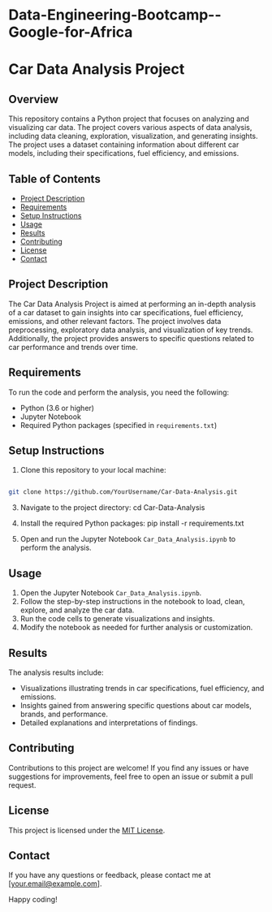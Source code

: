 # Data-Engineering-Bootcamp--Google-for-Africa

# Car Data Analysis Project

## Overview

This repository contains a Python project that focuses on analyzing and visualizing car data. The project covers various aspects of data analysis, including data cleaning, exploration, visualization, and generating insights. The project uses a dataset containing information about different car models, including their specifications, fuel efficiency, and emissions.

## Table of Contents

- [Project Description](#project-description)
- [Requirements](#requirements)
- [Setup Instructions](#setup-instructions)
- [Usage](#usage)
- [Results](#results)
- [Contributing](#contributing)
- [License](#license)
- [Contact](#contact)

## Project Description

The Car Data Analysis Project is aimed at performing an in-depth analysis of a car dataset to gain insights into car specifications, fuel efficiency, emissions, and other relevant factors. The project involves data preprocessing, exploratory data analysis, and visualization of key trends. Additionally, the project provides answers to specific questions related to car performance and trends over time.

## Requirements

To run the code and perform the analysis, you need the following:
- Python (3.6 or higher)
- Jupyter Notebook
- Required Python packages (specified in `requirements.txt`)

## Setup Instructions

1. Clone this repository to your local machine:

   <pre>
```bash
git clone https://github.com/YourUsername/Car-Data-Analysis.git
```
</pre>

3. Navigate to the project directory:
cd Car-Data-Analysis

4. Install the required Python packages:
pip install -r requirements.txt

5. Open and run the Jupyter Notebook `Car_Data_Analysis.ipynb` to perform the analysis.

## Usage

1. Open the Jupyter Notebook `Car_Data_Analysis.ipynb`.
2. Follow the step-by-step instructions in the notebook to load, clean, explore, and analyze the car data.
3. Run the code cells to generate visualizations and insights.
4. Modify the notebook as needed for further analysis or customization.

## Results

The analysis results include:
- Visualizations illustrating trends in car specifications, fuel efficiency, and emissions.
- Insights gained from answering specific questions about car models, brands, and performance.
- Detailed explanations and interpretations of findings.

## Contributing

Contributions to this project are welcome! If you find any issues or have suggestions for improvements, feel free to open an issue or submit a pull request.

## License

This project is licensed under the [MIT License](LICENSE).

## Contact

If you have any questions or feedback, please contact me at [your.email@example.com].

Happy coding!

